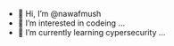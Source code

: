 - 👋 Hi, I’m @nawafmush
- 👀 I’m interested in codeing ...
- 🌱 I’m currently learning cypersecurity ...

<!---
nawafmush/nawafmush is a ✨ special ✨ repository because its `README.md` (this file) appears on your GitHub profile.
You can click the Preview link to take a look at your changes.
--->
